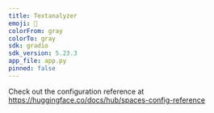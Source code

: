 ```yaml
---
title: Textanalyzer
emoji: 👀
colorFrom: gray
colorTo: gray
sdk: gradio
sdk_version: 5.23.3
app_file: app.py
pinned: false
---
```


Check out the configuration reference at https://huggingface.co/docs/hub/spaces-config-reference

